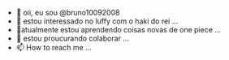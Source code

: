 - 👋 oii, eu sou @bruno10092008
- 👀 estou interessado no luffy com o haki do rei ...
- 🌱atualmente estou aprendendo coisas novas de one piece ...
- 💞️ estou proucurando colaborar ...
- 📫 How to reach me ...

<!---
bruno10092008/bruno10092008 is a ✨ special ✨ repository because its `README.md` (this file) appears on your GitHub profile.
You can click the Preview link to take a look at your changes.
--->
